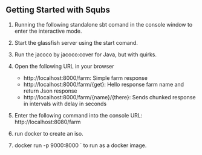 Getting Started with Squbs
--------------------------

1. Running the following standalone sbt comand in the console window to enter the interactive mode.

2. Start the glassfish server using the start comand.

3. Run the jacoco by jacoco:cover for Java, but with quirks.

5. Open the following URL in your browser
   * http://localhost:8000/farm: Simple farm response
   * http://localhost:8000/farm/{get}: Hello response farm name and return Json response
   * http://localhost:8000/farm/{name}/{there}: Sends chunked response in intervals with delay in seconds

6. Enter the following command into the console URL: http://localhost:8080/farm

7. run docker to create an iso.

8. docker run -p 9000:8000 <farmhands>` to run as a docker image.
